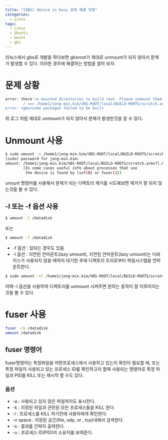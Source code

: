 ```yaml
---
title: "[GBS] device is busy 문제 해결 방법"
categories:
  - Linux
tags:
  - Linux
  - Ubuntu
  - mount
  - gbs
---
```


리눅스에서 gbs로 개발을 하다보면 gbsroot가 제대로 unmount가 되지 않아서 문제가 발생할 수 있다. 이러한 경우에 해결하는 방법을 알아 보자.

# 문제 상황 

``` bash
error: there're mounted directories to build root. Please unmount them manually to avoid being deleted unexpectly:
        / ==> /home1/jong-min.kim/VBS-ROOT/local/BUILD-ROOTS/scratch.armv7l.0/dev/shm
error: <gbs>some packages failed to be built
```
위 로그 처럼 제대로 unmount가 되지 않아서 문제가 발생한것을 알 수 있다.

# Unmount 사용

``` bash
$ sudo umount -n /home1/jong-min.kim/VBS-ROOT/local/BUILD-ROOTS/scratch.armv7l.0/dev/shm
[sudo] password for jong-min.kim:
umount: /home1/jong-min.kim/VBS-ROOT/local/BUILD-ROOTS/scratch.armv7l.0/dev/shm: device is busy.
        (In some cases useful info about processes that use
         the device is found by lsof(8) or fuser(1))
```

unount 명령어를 사용해서 문제가 되는 디렉토리 제거를 시도해보면 제거가 잘 되지 않는것을 볼 수 있다.

## -l 또는 -f 옵션 사용

```bash
$ umount -l /datadisk
```
또는
```bash
$ umount -f /datadisk
```
* -f 옵션 : 않되는 경우도 있음
* -l 옵션 : 지연된 언마운트(lazy umount), 지연된 언마운트(lazy umount)는 디바이스가 사용되지 않을 때까지 대기한 후에 디렉토리 트리로부터 파일시스템을 언마운트한다.

``` bash
$ sudo umount -nl /home1/jong-min.kim/VBS-ROOT/local/BUILD-ROOTS/scratch.armv7l.0/dev/shm
```

이때 -l 옵션을 사용하여 디렉토리를 unmount 시켜주면 원하는 동작이 잘 이루어지는것을 볼 수 있다.

# fuser 사용
```bash
fuser -ck /datadisk
umount /datadisk
```

## fuser 명령어 

fuser명령어는 특정파일을 어떤프로세스에서 사용하고 있는지 확인이 필요할 때, 또는 특정 파일이 사용되고 있는 프로세스 ID를 확인하고자 할때 사용되는 명령어로 특정 파일과 PID를 KILL 또는 재시작 할 수도 있다.

### 옵션
* -a : 사용되고 있지 않은 파일까지도 표시한다.
* -k : 지정된 파일과 관련된 모든 프로세스들을 KILL 한다.
* -i : 프로세스를 KILL 하기전에 사용자에게 확인한다.
* -n space : 지정된 공간(file, udp, or , tcp)내에서 검색한다.
* -s : 결과를 간략히 출력한다.
* -u : 프로세스 ID(PID)의 소유자를 보여준다.